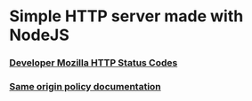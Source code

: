 # Simple HTTP server made with NodeJS

### [Developer Mozilla HTTP Status Codes](https://developer.mozilla.org/en-US/docs/Web/HTTP/Status)

### [Same origin policy documentation](https://developer.mozilla.org/en-US/docs/Web/Security/Same-origin_policy)
